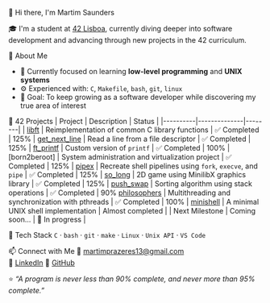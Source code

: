 👋 Hi there, I'm Martim Saunders

🎓 I'm a student at [42 Lisboa](https://www.42lisboa.com), currently diving deeper into software development and advancing through new projects in the 42 curriculum.

🧠 About Me
- 🌱 Currently focused on learning **low-level programming** and **UNIX systems**
- ⚙️ Experienced with: `C`, `Makefile`, `bash`, `git`, `linux`
- 🎯 Goal: To keep growing as a software developer while discovering my true area of interest

📂 42 Projects
| Project | Description | Status |
|----------|--------------|--------|
| [libft](https://github.com/martimsaunders/libft) | Reimplementation of common C library functions | ✅ Completed | 125%
| [get_next_line](https://github.com/martimsaunders/get_next_line) | Read a line from a file descriptor | ✅ Completed | 125%
| [ft_printf](https://github.com/martimsaunders/ft_printf) | Custom version of `printf` | ✅ Completed | 100%
| [born2beroot] | System administration and virtualization project | ✅ Completed | 125%
| [pipex](https://github.com/martimsaunders/pipex) | Recreate shell pipelines using `fork`, `execve`, and `pipe` | ✅ Completed | 125%
| [so_long](https://github.com/martimsaunders/so_long) | 2D game using MinilibX graphics library | ✅ Completed | 125%
| [push_swap](https://github.com/martimsaunders/push_swap) | Sorting algorithm using stack operations | ✅ Completed | 90%
[philosophers](https://github.com/martimsaunders/philosophers) | Multithreading and synchronization with pthreads | ✅ Completed | 100%
| [minishell](https://github.com/martimsaunders/minishell) | A minimal UNIX shell implementation | Almost completed |
| Next Milestone | Coming soon... | 🚧 In progress |

🧰 Tech Stack
`C` · `bash` · `git` · `make` · `Linux` · `Unix API` · `VS Code`  

📫 Connect with Me
📧 [martimprazeres13@gmail.com](mailto:martimprazeres13@gmail.com)  
💼 [LinkedIn]([https://www.linkedin.com/in/martimsaunders](https://www.linkedin.com/in/martim-saunders-2a861a327))  
🐙 [GitHub](https://github.com/martimsaunders)

⭐️ *“A program is never less than 90% complete, and never more than 95% complete.”*
